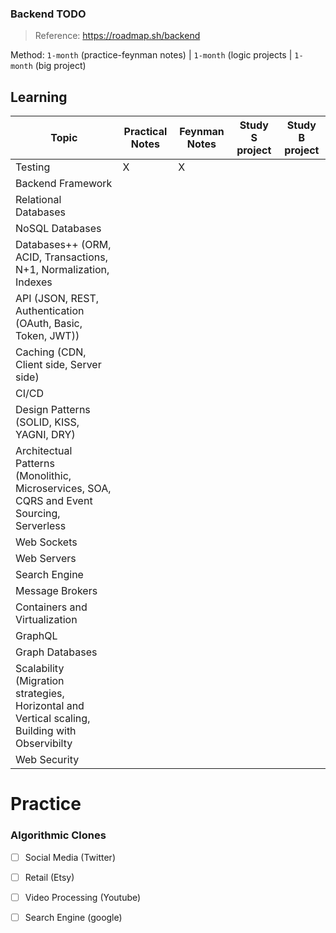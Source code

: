 ### Backend TODO

> Reference: https://roadmap.sh/backend

Method: `1-month` (practice-feynman notes) | `1-month` (logic projects | `1-month` (big project)

## Learning

| Topic | Practical Notes | Feynman Notes | Study S project | Study B project |
|--|--|--|--|--|
|Testing | X | X |  | |
|Backend Framework | | | | |
|Relational Databases | | | | |
|NoSQL Databases | | | | |
|Databases++ (ORM, ACID, Transactions, N+1, Normalization, Indexes | | | | |
|API (JSON, REST, Authentication (OAuth, Basic, Token, JWT)) | | | |  |
|Caching (CDN, Client side, Server side) | | | | |
|CI/CD | | | | |
|Design Patterns (SOLID, KISS, YAGNI, DRY) | | | | |
|Architectual Patterns (Monolithic, Microservices, SOA, CQRS and Event Sourcing, Serverless | | | | |
|Web Sockets| | | | |
|Web Servers| | | | |
|Search Engine| | | | |
|Message Brokers| | | | |
|Containers and Virtualization | | | | |
|GraphQL| | | | |
|Graph Databases| | | | |
|Scalability (Migration strategies, Horizontal and Vertical scaling, Building with Observibilty | | | | |
|Web Security| | | | |


# Practice

### Algorithmic Clones

- [ ] Social Media (Twitter)
- [ ] Retail (Etsy)
- [ ] Video Processing (Youtube)
- [ ] Search Engine (google)

